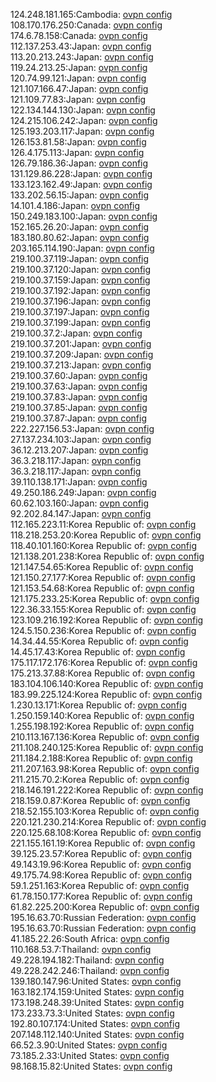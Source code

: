 124.248.181.165:Cambodia: [ovpn config](vpn/124_248_181_165.ovpn)  
108.170.176.250:Canada: [ovpn config](vpn/108_170_176_250.ovpn)  
174.6.78.158:Canada: [ovpn config](vpn/174_6_78_158.ovpn)  
112.137.253.43:Japan: [ovpn config](vpn/112_137_253_43.ovpn)  
113.20.213.243:Japan: [ovpn config](vpn/113_20_213_243.ovpn)  
119.24.213.25:Japan: [ovpn config](vpn/119_24_213_25.ovpn)  
120.74.99.121:Japan: [ovpn config](vpn/120_74_99_121.ovpn)  
121.107.166.47:Japan: [ovpn config](vpn/121_107_166_47.ovpn)  
121.109.77.83:Japan: [ovpn config](vpn/121_109_77_83.ovpn)  
122.134.144.130:Japan: [ovpn config](vpn/122_134_144_130.ovpn)  
124.215.106.242:Japan: [ovpn config](vpn/124_215_106_242.ovpn)  
125.193.203.117:Japan: [ovpn config](vpn/125_193_203_117.ovpn)  
126.153.81.58:Japan: [ovpn config](vpn/126_153_81_58.ovpn)  
126.4.175.113:Japan: [ovpn config](vpn/126_4_175_113.ovpn)  
126.79.186.36:Japan: [ovpn config](vpn/126_79_186_36.ovpn)  
131.129.86.228:Japan: [ovpn config](vpn/131_129_86_228.ovpn)  
133.123.162.49:Japan: [ovpn config](vpn/133_123_162_49.ovpn)  
133.202.56.15:Japan: [ovpn config](vpn/133_202_56_15.ovpn)  
14.101.4.186:Japan: [ovpn config](vpn/14_101_4_186.ovpn)  
150.249.183.100:Japan: [ovpn config](vpn/150_249_183_100.ovpn)  
152.165.26.20:Japan: [ovpn config](vpn/152_165_26_20.ovpn)  
183.180.80.62:Japan: [ovpn config](vpn/183_180_80_62.ovpn)  
203.165.114.190:Japan: [ovpn config](vpn/203_165_114_190.ovpn)  
219.100.37.119:Japan: [ovpn config](vpn/219_100_37_119.ovpn)  
219.100.37.120:Japan: [ovpn config](vpn/219_100_37_120.ovpn)  
219.100.37.159:Japan: [ovpn config](vpn/219_100_37_159.ovpn)  
219.100.37.192:Japan: [ovpn config](vpn/219_100_37_192.ovpn)  
219.100.37.196:Japan: [ovpn config](vpn/219_100_37_196.ovpn)  
219.100.37.197:Japan: [ovpn config](vpn/219_100_37_197.ovpn)  
219.100.37.199:Japan: [ovpn config](vpn/219_100_37_199.ovpn)  
219.100.37.2:Japan: [ovpn config](vpn/219_100_37_2.ovpn)  
219.100.37.201:Japan: [ovpn config](vpn/219_100_37_201.ovpn)  
219.100.37.209:Japan: [ovpn config](vpn/219_100_37_209.ovpn)  
219.100.37.213:Japan: [ovpn config](vpn/219_100_37_213.ovpn)  
219.100.37.60:Japan: [ovpn config](vpn/219_100_37_60.ovpn)  
219.100.37.63:Japan: [ovpn config](vpn/219_100_37_63.ovpn)  
219.100.37.83:Japan: [ovpn config](vpn/219_100_37_83.ovpn)  
219.100.37.85:Japan: [ovpn config](vpn/219_100_37_85.ovpn)  
219.100.37.87:Japan: [ovpn config](vpn/219_100_37_87.ovpn)  
222.227.156.53:Japan: [ovpn config](vpn/222_227_156_53.ovpn)  
27.137.234.103:Japan: [ovpn config](vpn/27_137_234_103.ovpn)  
36.12.213.207:Japan: [ovpn config](vpn/36_12_213_207.ovpn)  
36.3.218.117:Japan: [ovpn config](vpn/36_3_218_117.ovpn)  
36.3.218.117:Japan: [ovpn config](vpn/36_3_218_117.ovpn)  
39.110.138.171:Japan: [ovpn config](vpn/39_110_138_171.ovpn)  
49.250.186.249:Japan: [ovpn config](vpn/49_250_186_249.ovpn)  
60.62.103.160:Japan: [ovpn config](vpn/60_62_103_160.ovpn)  
92.202.84.147:Japan: [ovpn config](vpn/92_202_84_147.ovpn)  
112.165.223.11:Korea Republic of: [ovpn config](vpn/112_165_223_11.ovpn)  
118.218.253.20:Korea Republic of: [ovpn config](vpn/118_218_253_20.ovpn)  
118.40.101.160:Korea Republic of: [ovpn config](vpn/118_40_101_160.ovpn)  
121.138.201.238:Korea Republic of: [ovpn config](vpn/121_138_201_238.ovpn)  
121.147.54.65:Korea Republic of: [ovpn config](vpn/121_147_54_65.ovpn)  
121.150.27.177:Korea Republic of: [ovpn config](vpn/121_150_27_177.ovpn)  
121.153.54.68:Korea Republic of: [ovpn config](vpn/121_153_54_68.ovpn)  
121.175.233.25:Korea Republic of: [ovpn config](vpn/121_175_233_25.ovpn)  
122.36.33.155:Korea Republic of: [ovpn config](vpn/122_36_33_155.ovpn)  
123.109.216.192:Korea Republic of: [ovpn config](vpn/123_109_216_192.ovpn)  
124.5.150.236:Korea Republic of: [ovpn config](vpn/124_5_150_236.ovpn)  
14.34.44.55:Korea Republic of: [ovpn config](vpn/14_34_44_55.ovpn)  
14.45.17.43:Korea Republic of: [ovpn config](vpn/14_45_17_43.ovpn)  
175.117.172.176:Korea Republic of: [ovpn config](vpn/175_117_172_176.ovpn)  
175.213.37.88:Korea Republic of: [ovpn config](vpn/175_213_37_88.ovpn)  
183.104.106.140:Korea Republic of: [ovpn config](vpn/183_104_106_140.ovpn)  
183.99.225.124:Korea Republic of: [ovpn config](vpn/183_99_225_124.ovpn)  
1.230.13.171:Korea Republic of: [ovpn config](vpn/1_230_13_171.ovpn)  
1.250.159.140:Korea Republic of: [ovpn config](vpn/1_250_159_140.ovpn)  
1.255.198.192:Korea Republic of: [ovpn config](vpn/1_255_198_192.ovpn)  
210.113.167.136:Korea Republic of: [ovpn config](vpn/210_113_167_136.ovpn)  
211.108.240.125:Korea Republic of: [ovpn config](vpn/211_108_240_125.ovpn)  
211.184.2.188:Korea Republic of: [ovpn config](vpn/211_184_2_188.ovpn)  
211.207.163.98:Korea Republic of: [ovpn config](vpn/211_207_163_98.ovpn)  
211.215.70.2:Korea Republic of: [ovpn config](vpn/211_215_70_2.ovpn)  
218.146.191.222:Korea Republic of: [ovpn config](vpn/218_146_191_222.ovpn)  
218.159.0.87:Korea Republic of: [ovpn config](vpn/218_159_0_87.ovpn)  
218.52.155.103:Korea Republic of: [ovpn config](vpn/218_52_155_103.ovpn)  
220.121.230.214:Korea Republic of: [ovpn config](vpn/220_121_230_214.ovpn)  
220.125.68.108:Korea Republic of: [ovpn config](vpn/220_125_68_108.ovpn)  
221.155.161.19:Korea Republic of: [ovpn config](vpn/221_155_161_19.ovpn)  
39.125.23.57:Korea Republic of: [ovpn config](vpn/39_125_23_57.ovpn)  
49.143.19.96:Korea Republic of: [ovpn config](vpn/49_143_19_96.ovpn)  
49.175.74.98:Korea Republic of: [ovpn config](vpn/49_175_74_98.ovpn)  
59.1.251.163:Korea Republic of: [ovpn config](vpn/59_1_251_163.ovpn)  
61.78.150.177:Korea Republic of: [ovpn config](vpn/61_78_150_177.ovpn)  
61.82.225.200:Korea Republic of: [ovpn config](vpn/61_82_225_200.ovpn)  
195.16.63.70:Russian Federation: [ovpn config](vpn/195_16_63_70.ovpn)  
195.16.63.70:Russian Federation: [ovpn config](vpn/195_16_63_70.ovpn)  
41.185.22.26:South Africa: [ovpn config](vpn/41_185_22_26.ovpn)  
110.168.53.7:Thailand: [ovpn config](vpn/110_168_53_7.ovpn)  
49.228.194.182:Thailand: [ovpn config](vpn/49_228_194_182.ovpn)  
49.228.242.246:Thailand: [ovpn config](vpn/49_228_242_246.ovpn)  
139.180.147.96:United States: [ovpn config](vpn/139_180_147_96.ovpn)  
163.182.174.159:United States: [ovpn config](vpn/163_182_174_159.ovpn)  
173.198.248.39:United States: [ovpn config](vpn/173_198_248_39.ovpn)  
173.233.73.3:United States: [ovpn config](vpn/173_233_73_3.ovpn)  
192.80.107.174:United States: [ovpn config](vpn/192_80_107_174.ovpn)  
207.148.112.140:United States: [ovpn config](vpn/207_148_112_140.ovpn)  
66.52.3.90:United States: [ovpn config](vpn/66_52_3_90.ovpn)  
73.185.2.33:United States: [ovpn config](vpn/73_185_2_33.ovpn)  
98.168.15.82:United States: [ovpn config](vpn/98_168_15_82.ovpn)  
